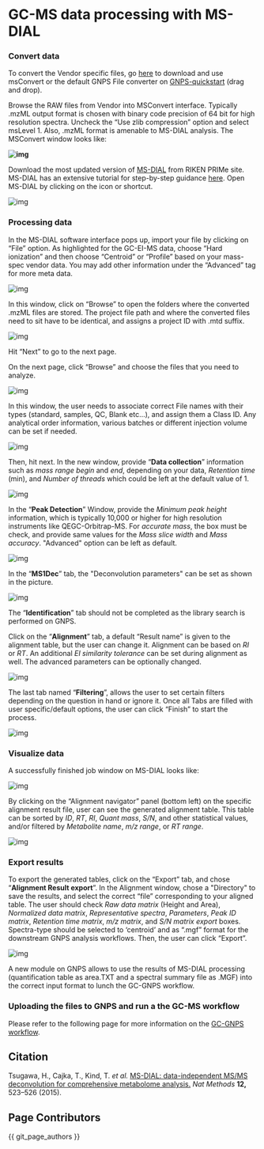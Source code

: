 # GC-MS data processing with MS-DIAL

### Convert data

To convert the Vendor specific files, go [here](http://proteowizard.sourceforge.net/download.html) to download and use msConvert or the default GNPS File converter on [GNPS-quickstart](https://gnps-quickstart.ucsd.edu/conversion) (drag and drop).  

Browse the RAW files from Vendor into MSConvert interface. Typically .mzML output format is chosen with binary code precision of 64 bit for high resolution spectra. Uncheck the “Use zlib compression” option and select msLevel 1. Also, .mzML format is amenable to MS-DIAL analysis. The MSConvert window looks like:  

**![img](img/GC-MS_documentation/Fig_20.png)**

Download the most updated version of [MS-DIAL](https://www.ncbi.nlm.nih.gov/pmc/articles/PMC4449330/) from RIKEN PRIMe site. MS-DIAL has an extensive tutorial  for step-by-step guidance [here](https://mtbinfo-team.github.io/mtbinfo.github.io/MS-DIAL/tutorial.html). Open MS-DIAL by clicking on the icon or shortcut.  

![img](img/GC-MS_documentation/Fig_22.png)

### Processing data

In the MS-DIAL software interface pops up, import your file by clicking on “File” option. As highlighted for the GC-EI-MS data, choose “Hard ionization” and then choose “Centroid” or “Profile” based on your mass-spec vendor data. You may add other information under the “Advanced” tag for more meta data.  

![img](img/GC-MS_documentation/Fig_24.png)

In this window, click on “Browse” to open the folders where the converted .mzML files are stored. The project file path and where the converted files need to sit have to be identical, and assigns a project ID with .mtd suffix.

![img](img/GC-MS_documentation/Fig_25.png)

Hit “Next” to go to the next page.

On the next page, click “Browse” and choose the files that you need to analyze.

![img](img/GC-MS_documentation/Fig_28.png)

In this window, the user needs to associate correct File names with their types (standard, samples, QC, Blank etc...), and assign them a Class ID. Any analytical order information, various batches or different injection volume can be set if needed.  

![img](img/GC-MS_documentation/Fig_29.png)

Then, hit next. In the new window, provide “**Data collection**” information such as *mass range begin* and *end*, depending on your data, *Retention time* (min), and *Number of threads* which could be left at the default value of 1.

![img](img/GC-MS_documentation/Fig_30.png)

In the “**Peak Detection**” Window, provide the *Minimum peak height* information, which is typically 10,000 or higher for high resolution instruments like QEGC-Orbitrap-MS. For *accurate mass*, the box must be check, and provide same values for the *Mass slice width* and *Mass accuracy*. "Advanced" option can be left as default.

![img](img/GC-MS_documentation/Fig_31.png)

In the “**MS1Dec**” tab, the "Deconvolution parameters" can be set as shown in the picture. 

![img](img/GC-MS_documentation/Fig_32.png)

The “**Identification**” tab should not be completed as the library search is performed on GNPS. 

Click on the “**Alignment**” tab, a default “Result name” is given to the alignment table, but the user can change it. Alignment can be based on *RI* or *RT*. An additional *EI similarity tolerance* can be set during alignment as well. The advanced parameters can be optionally changed.

![img](img/GC-MS_documentation/Fig_38.png)

The last tab named “**Filtering**”, allows the user to set certain filters depending on the question in hand or ignore it. Once all Tabs are filled with user specific/default options, the user can click “Finish” to start the process. 

![img](img/GC-MS_documentation/Fig_39.png)

### Visualize data

A successfully finished job window on MS-DIAL looks like:  

![img](img/GC-MS_documentation/Fig_41.png)

By clicking on the “Alignment navigator” panel (bottom left) on the specific alignment result file, user can see the generated alignment table. This table can be sorted by *ID*, *RT*, *RI*, *Quant mass*, *S/N*, and other statistical values, and/or filtered by *Metabolite name*, *m/z range*, or *RT range*. 

![img](img/GC-MS_documentation/Fig_42.png)

### Export results

To export the generated tables, click on the “Export” tab, and chose “**Alignment Result export**”. In the Alignment window, chose a "Directory" to save the results, and select the correct “file” corresponding to your aligned table. The user should check *Raw data matrix* (Height and Area), *Normalized data matrix*, *Representative spectra*, *Parameters*, *Peak ID matrix*, *Retention time matrix*, *m/z matrix*, and *S/N matrix export* boxes. Spectra-type should be selected to ‘centroid’ and as “.mgf” format for the downstream GNPS analysis workflows. Then, the user can click “Export”. 

![img](img/GC-MS_documentation/Fig_48.png)

A new module on GNPS allows to use the results of MS-DIAL processing (quantification table as area.TXT and a spectral summary file as .MGF) into the correct input format to lunch the GC-GNPS workflow.

### Uploading the files to GNPS and run a the GC-MS workflow
Please refer to the following page for more information on the [GC-GNPS workflow](gc-ms-library-molecular-network.md).



## Citation

Tsugawa, H., Cajka, T., Kind, T. *et al.* [MS-DIAL: data-independent MS/MS deconvolution for comprehensive metabolome analysis.](https://www.nature.com/articles/nmeth.3393#citeas) *Nat Methods* **12,** 523–526 (2015).

## Page Contributors

{{ git_page_authors }}